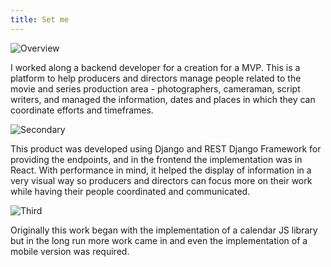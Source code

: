 ```yaml
---
title: Set me
---
```


![Overview](/miliu-django-react/1.jpg)

I worked along a backend developer for a creation for a MVP. This is a platform to help producers and directors manage people related to the movie and series production area - photographers, cameraman, script writers, and managed the information, dates and places in which they can coordinate efforts and timeframes.

![Secondary](/miliu-django-react/2.jpg)

This product was developed using Django and REST Django Framework for providing the endpoints, and in the frontend the implementation was in React. With performance in mind, it helped the display of information in a very visual way so producers and directors can focus more on their work while having their people coordinated and communicated.

![Third](/miliu-django-react/3.jpg)

Originally this work began with the implementation of a calendar JS library but in the long run more work came in and even the implementation of a mobile version was required.